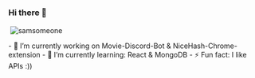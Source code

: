 ### Hi there 👋

<p>&nbsp;<img align="center"
        src="https://github-readme-stats.vercel.app/api?username=samsomeone&show_icons=true&locale=en"
        alt="samsomeone" /></p>
- 🔭 I’m currently working on Movie-Discord-Bot & NiceHash-Chrome-extension
- 🌱 I’m currently learning: React & MongoDB
- ⚡ Fun fact: I like APIs :))
<!--
**SamSomeone/SamSomeone** is a ✨ _special_ ✨ repository because its `README.md` (this file) appears on your GitHub profile.

Here are some ideas to get you started:

- 🔭 I’m currently working on ...
- 🌱 I’m currently learning ...
- 👯 I’m looking to collaborate on ...
- 🤔 I’m looking for help with ...
- 💬 Ask me about ...
- 📫 How to reach me: ...
- 😄 Pronouns: ...
- ⚡ Fun fact: ...
-->
